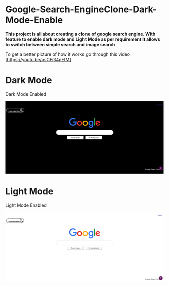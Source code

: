 # Google-Search-EngineClone-Dark-Mode-Enable

<b>This project is all about creating a clone of google search engine.
With feature to enable dark mode and Light Mode as per requirement
It allows to switch between simple search and image search</b>

To get a better picture of how it works go through this video [https://youtu.be/usCFj34nEtM]
# Dark Mode

Dark Mode Enabled

<img align="center" src="dark.jpeg"  />

# Light Mode

Light Mode Enabled

<img align="center" src="light.PNG" />
